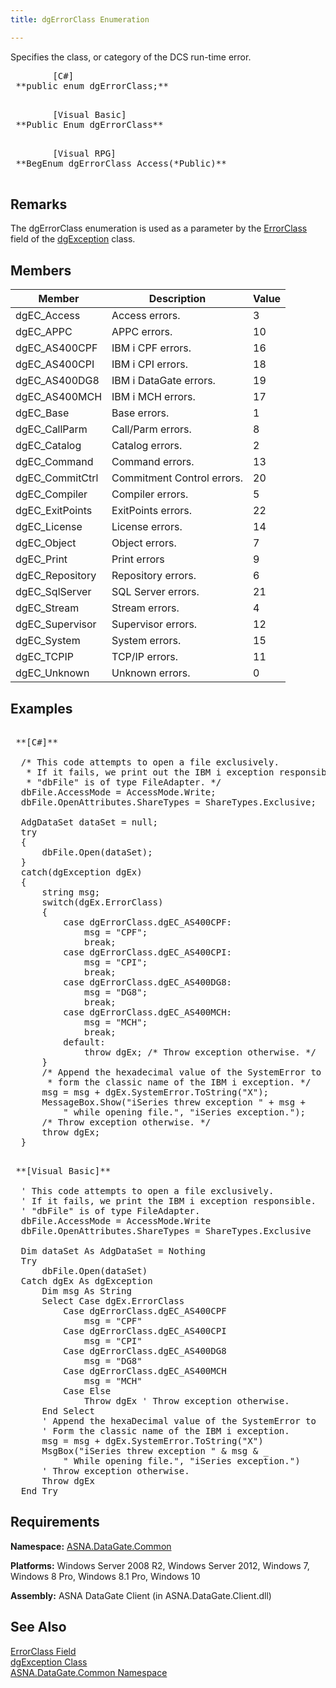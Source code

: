 ```yaml
---
title: dgErrorClass Enumeration

---
```


Specifies the class, or category of the DCS run-time error.
<pre class="prettyprint">        <span class="lang">[C#]</span>
 **public enum dgErrorClass;** 
      </pre>
<pre class="prettyprint">        <span class="lang">[Visual Basic] </span>
 **Public Enum dgErrorClass** 
      </pre>
<pre class="prettyprint">        <span class="lang">[Visual RPG]</span>
 **BegEnum dgErrorClass Access(*Public)** 
      </pre>

## Remarks

The <span>dgErrorClass</span> enumeration is used as a parameter by the [ErrorClass](dgexception-class-error-class-field.html) field of the [dgException](dgexception-class.html) class.
## Members



| Member | Description | Value |
| ---- | ---- | ---- |
| dgEC_Access | Access errors. | 3 |
| dgEC_APPC | APPC errors. | 10 |
| dgEC_AS400CPF | IBM i CPF errors. | 16 |
| dgEC_AS400CPI | IBM i CPI errors. | 18 |
| dgEC_AS400DG8 | IBM i DataGate errors. | 19 |
| dgEC_AS400MCH | IBM i MCH errors. | 17 |
| dgEC_Base | Base errors. | 1 |
| dgEC_CallParm | Call/Parm errors. | 8 |
| dgEC_Catalog | Catalog errors. | 2 |
| dgEC_Command | Command errors. | 13 |
| dgEC_CommitCtrl | Commitment Control errors. | 20 |
| dgEC_Compiler | Compiler errors. | 5 |
| dgEC_ExitPoints | ExitPoints errors. | 22 |
| dgEC_License | License errors. | 14 |
| dgEC_Object | Object errors. | 7 |
| dgEC_Print | Print errors | 9 |
| dgEC_Repository | Repository errors. | 6 |
| dgEC_SqlServer | SQL Server errors. | 21 |
| dgEC_Stream | Stream errors. | 4 |
| dgEC_Supervisor | Supervisor errors. | 12 |
| dgEC_System | System errors. | 15 |
| dgEC_TCPIP | TCP/IP errors. | 11 |
| dgEC_Unknown | Unknown errors. | 0 |



## Examples

<pre class="prettyprint">        <span class="lang">
 **[C#]** 
        </span>
  /* This code attempts to open a file exclusively. 
   * If it fails, we print out the IBM i exception responsible.
   * "dbFile" is of type FileAdapter. */ 
  dbFile.AccessMode = AccessMode.Write;
  dbFile.OpenAttributes.ShareTypes = ShareTypes.Exclusive;

  AdgDataSet dataSet = null;
  try
  {
      dbFile.Open(dataSet);
  }
  catch(dgException dgEx)
  {
      string msg;
      switch(dgEx.ErrorClass)
      {
          case dgErrorClass.dgEC_AS400CPF:
              msg = "CPF";
              break;
          case dgErrorClass.dgEC_AS400CPI:
              msg = "CPI";
              break;
          case dgErrorClass.dgEC_AS400DG8:
              msg = "DG8";
              break;
          case dgErrorClass.dgEC_AS400MCH:
              msg = "MCH";
              break;
          default:
              throw dgEx; /* Throw exception otherwise. */
      }
      /* Append the hexadecimal value of the SystemError to
       * form the classic name of the IBM i exception. */
      msg = msg + dgEx.SystemError.ToString("X");
      MessageBox.Show("iSeries threw exception " + msg + 
          " while opening file.", "iSeries exception.");
      /* Throw exception otherwise. */
      throw dgEx;
  }
</pre>
<pre class="prettyprint">        <span class="lang">
 **[Visual Basic]** 
        </span>
  ' This code attempts to open a file exclusively. 
  ' If it fails, we print the IBM i exception responsible.
  ' "dbFile" is of type FileAdapter. 
  dbFile.AccessMode = AccessMode.Write
  dbFile.OpenAttributes.ShareTypes = ShareTypes.Exclusive

  Dim dataSet As AdgDataSet = Nothing
  Try
      dbFile.Open(dataSet)
  Catch dgEx As dgException
      Dim msg As String
      Select Case dgEx.ErrorClass
          Case dgErrorClass.dgEC_AS400CPF
              msg = "CPF"
          Case dgErrorClass.dgEC_AS400CPI
              msg = "CPI"
          Case dgErrorClass.dgEC_AS400DG8
              msg = "DG8"
          Case dgErrorClass.dgEC_AS400MCH
              msg = "MCH"
          Case Else
              Throw dgEx ' Throw exception otherwise. 
      End Select
      ' Append the hexaDecimal value of the SystemError to
      ' Form the classic name of the IBM i exception. 
      msg = msg + dgEx.SystemError.ToString("X")
      MsgBox("iSeries threw exception " &amp; msg &amp; _
          " While opening file.", "iSeries exception.")
      ' Throw exception otherwise. 
      Throw dgEx
  End Try
</pre>

## Requirements

**Namespace:** [ASNA.DataGate.Common](datagate-common-namespace.html) 

**Platforms:** Windows Server 2008 R2, Windows Server 2012, Windows 7, Windows 8 Pro, Windows 8.1 Pro, Windows 10

**Assembly:** ASNA DataGate Client (in ASNA.DataGate.Client.dll)
## See Also


[ErrorClass Field](dgexception-class-error-class-field.html)
								  <br />
[dgException Class](dgexception-class.html)
								  <br />
[ASNA.DataGate.Common Namespace](datagate-common-namespace.html)

